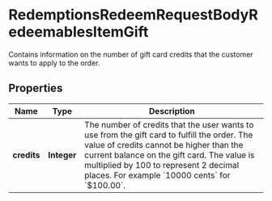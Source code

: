 

# RedemptionsRedeemRequestBodyRedeemablesItemGift

Contains information on the number of gift card credits that the customer wants to apply to the order.

## Properties

| Name | Type | Description |
|------------ | ------------- | ------------- |
|**credits** | **Integer** | The number of credits that the user wants to use from the gift card to fulfill the order. The value of credits cannot be higher than the current balance on the gift card. The value is multiplied by 100 to represent 2 decimal places. For example &#x60;10000 cents&#x60; for &#x60;$100.00&#x60;. |



